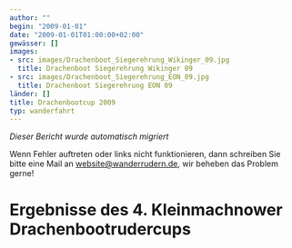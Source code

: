 ```yaml
---
author: ""
begin: "2009-01-01"
date: "2009-01-01T01:00:00+02:00"
gewässer: []
images:
- src: images/Drachenboot_Siegerehrung_Wikinger_09.jpg
  title: Drachenboot Siegerehrung Wikinger 09
- src: images/Drachenboot_Siegerehrung_EON_09.jpg
  title: Drachenboot Siegerehrung EON 09
länder: []
title: Drachenbootcup 2009
typ: wanderfahrt
---
```



*Dieser Bericht wurde automatisch migriert*

Wenn Fehler auftreten oder links nicht funktionieren, dann schreiben Sie bitte eine Mail an website@wanderrudern.de, wir beheben das Problem gerne!



# Ergebnisse des 4. Kleinmachnower Drachenbootrudercups


